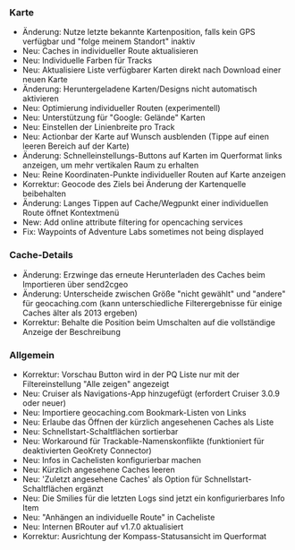 ### Karte
- Änderung: Nutze letzte bekannte Kartenposition, falls kein GPS verfügbar und "folge meinem Standort" inaktiv
- Neu: Caches in individueller Route aktualisieren
- Neu: Individuelle Farben für Tracks
- Neu: Aktualisiere Liste verfügbarer Karten direkt nach Download einer neuen Karte
- Änderung: Heruntergeladene Karten/Designs nicht automatisch aktivieren
- Neu: Optimierung individueller Routen (experimentell)
- Neu: Unterstützung für "Google: Gelände" Karten
- Neu: Einstellen der Linienbreite pro Track
- Neu: Actionbar der Karte auf Wunsch ausblenden (Tippe auf einen leeren Bereich auf der Karte)
- Änderung: Schnelleinstellungs-Buttons auf Karten im Querformat links anzeigen, um mehr vertikalen Raum zu erhalten
- Neu: Reine Koordinaten-Punkte individueller Routen auf Karte anzeigen
- Korrektur: Geocode des Ziels bei Änderung der Kartenquelle beibehalten
- Änderung: Langes Tippen auf Cache/Wegpunkt einer individuellen Route öffnet Kontextmenü
- New: Add online attribute filtering for opencaching services
- Fix: Waypoints of Adventure Labs sometimes not being displayed

### Cache-Details
- Änderung: Erzwinge das erneute Herunterladen des Caches beim Importieren über send2cgeo
- Änderung: Unterscheide zwischen Größe "nicht gewählt" und "andere" für geocaching.com (kann unterschiedliche Filterergebnisse für einige Caches älter als 2013 ergeben)
- Korrektur: Behalte die Position beim Umschalten auf die vollständige Anzeige der Beschreibung

### Allgemein
- Korrektur: Vorschau Button wird in der PQ Liste nur mit der Filtereinstellung "Alle zeigen" angezeigt
- Neu: Cruiser als Navigations-App hinzugefügt (erfordert Cruiser 3.0.9 oder neuer)
- Neu: Importiere geocaching.com Bookmark-Listen von Links
- Neu: Erlaube das Öffnen der kürzlich angesehenen Caches als Liste
- Neu: Schnellstart-Schaltflächen sortierbar
- Neu: Workaround für Trackable-Namenskonflikte (funktioniert für deaktivierten GeoKrety Connector)
- Neu: Infos in Cachelisten konfigurierbar machen
- Neu: Kürzlich angesehene Caches leeren
- Neu: 'Zuletzt angesehene Caches' als Option für Schnellstart-Schaltflächen ergänzt
- Neu: Die Smilies für die letzten Logs sind jetzt ein konfigurierbares Info Item
- Neu: "Anhängen an individuelle Route" in Cacheliste
- Neu: Internen BRouter auf v1.7.0 aktualisiert
- Korrektur: Ausrichtung der Kompass-Statusansicht im Querformat
